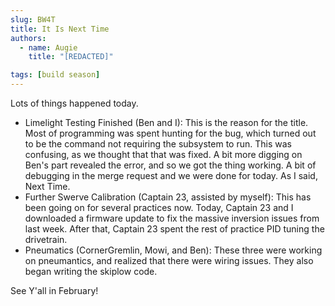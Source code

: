 ```yaml
---
slug: BW4T
title: It Is Next Time
authors:
  - name: Augie
    title: "[REDACTED]"

tags: [build season]
---
```


Lots of things happened today.

* Limelight Testing Finished (Ben and I): This is the reason for the title. Most of programming was spent hunting for the bug, which turned out to be the command not requiring the subsystem to run. This was confusing, as we thought that that was fixed. A bit more digging on Ben's part revealed the error, and so we got the thing working. A bit of debugging in the merge request and we were done for today. As I said, Next Time. 
* Further Swerve Calibration (Captain 23, assisted by myself): This has been going on for several practices now. Today, Captain 23 and I downloaded a firmware update to fix the massive inversion issues from last week. After that, Captain 23 spent the rest of practice PID tuning the drivetrain. 
* Pneumatics (CornerGremlin, Mowi, and Ben): These three were working on pneumantics, and realized that there were wiring issues. They also began writing the skiplow code. 

See Y'all in February!